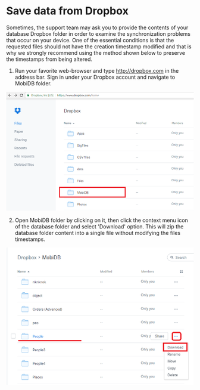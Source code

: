 # Save data from Dropbox #

Sometimes, the support team may ask you to provide the contents of your database Dropbox folder in order to examine the synchronization problems that occur on your device. One of the essential conditions is that the requested files should not have the creation timestamp modified and that is why we strongly recommend using the method shown below to preserve the timestamps from being altered.

1)  Run your favorite web-browser and type http://dropbox.com in the address bar. Sign in under your Dropbox account and navigate to MobiDB folder.

<img src="../../images/dbox_troubleshoot/1.png"  style="width:700px"/>


2) Open MobiDB folder by clicking on it, then click the context menu icon of the database folder and select 'Download' option.
This will zip the database folder content into a single file without modifying the files timestamps.

<img src="../../images/dbox_troubleshoot/2.png"  style="width:700px"/>
